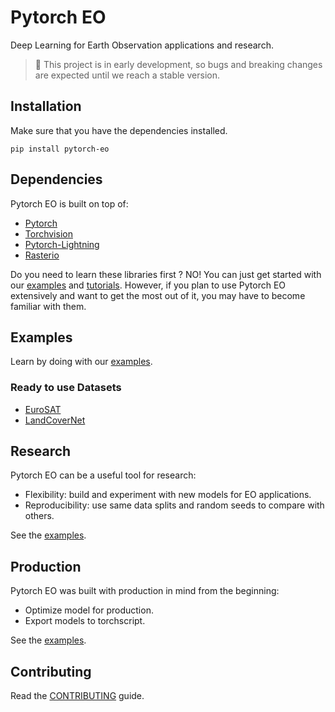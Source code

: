 # Pytorch EO

Deep Learning for Earth Observation applications and research.

> 🚧 This project is in early development, so bugs and breaking changes are expected until we reach a stable version.

## Installation

Make sure that you have the dependencies installed.

```
pip install pytorch-eo
```

## Dependencies

Pytorch EO is built on top of:

- [Pytorch](https://pytorch.org/)
- [Torchvision](https://pytorch.org/vision/stable/index.html)
- [Pytorch-Lightning](https://www.pytorchlightning.ai/)
- [Rasterio](https://rasterio.readthedocs.io/en/latest/)

Do you need to learn these libraries first ? NO! You can just get started with our [examples](https://github.com/earthpulse/pytorch_eo/tree/main/examples) and [tutorials](https://github.com/earthpulse/pytorch_eo/tree/main/tutorials). However, if you plan to use Pytorch EO extensively and want to get the most out of it, you may have to become familiar with them.

## Examples

Learn by doing with our [examples](https://github.com/earthpulse/pytorch_eo/tree/main/examples).

### Ready to use Datasets

- [EuroSAT](https://github.com/phelber/EuroSAT)
- [LandCoverNet](https://mlhub.earth/10.34911/rdnt.d2ce8i)

<!-- ### Build your own Datasets

Using SCAN you can annotate your own data and access it directly through Pytorch EO. -->

## Research

Pytorch EO can be a useful tool for research:

- Flexibility: build and experiment with new models for EO applications.
- Reproducibility: use same data splits and random seeds to compare with others.

See the [examples](https://github.com/earthpulse/pytorch_eo/tree/main/examples).

## Production

Pytorch EO was built with production in mind from the beginning:

- Optimize model for production.
- Export models to torchscript.
<!-- - Upload models to our Models Universe
- Use models directly through SPAI -->

See the [examples](https://github.com/earthpulse/pytorch_eo/tree/main/examples).

<!-- ## Documentation

Read our [docs](https://earthpulse.github.io/pytorch_eo/). -->

## Contributing

Read the [CONTRIBUTING](https://github.com/earthpulse/pytorch_eo/blob/main/CONTRIBUTING.md) guide.
